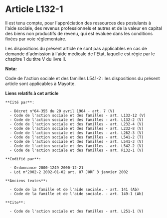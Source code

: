 # Article L132-1

Il est tenu compte, pour l'appréciation des ressources des postulants à l'aide sociale, des revenus professionnels et autres
et de la valeur en capital des biens non productifs de revenu, qui est évaluée dans les conditions fixées par voie
réglementaire. 

Les dispositions du présent article ne sont pas applicables en cas de demande d'admission à l'aide médicale de l'Etat,
laquelle est régie par le chapitre 1 du titre V du livre II.

**Nota:**

Code de l'action sociale et des familles L541-2 : les dispositions du présent article sont applicables à Mayotte.

**Liens relatifs à cet article**

	**Cité par**:

	  - Décret n°64-355 du 20 avril 1964 - art. 7 (V)
	  - Code de l'action sociale et des familles - art. L132-12 (V)
	  - Code de l'action sociale et des familles - art. L132-2 (V)
	  - Code de l'action sociale et des familles - art. L232-4 (V)
	  - Code de l'action sociale et des familles - art. L232-8 (V)
	  - Code de l'action sociale et des familles - art. L262-3 (V)
	  - Code de l'action sociale et des familles - art. L541-2 (T)
	  - Code de l'action sociale et des familles - art. L541-3 (V)
	  - Code de l'action sociale et des familles - art. L542-2 (V)
	  - Code de l'action sociale et des familles - art. R132-1 (V)

	**Codifié par**:

	  - Ordonnance 2000-1249 2000-12-21
	  - Loi n°2002-2 2002-01-02 art. 87 JORF 3 janvier 2002

	**Anciens textes**:

	  - Code de la famille et de l'aide sociale. - art. 141 (Ab)
	  - Code de la famille et de l'aide sociale. - art. 149-1 (Ab)

	**Cite**:

	  - Code de l'action sociale et des familles - art. L251-1 (V)
